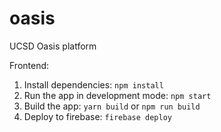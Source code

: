 # oasis
UCSD Oasis platform

Frontend:
1. Install dependencies: `npm install`
2. Run the app in development mode: `npm start`
3. Build the app:  `yarn build` or `npm run build`
4. Deploy to firebase: `firebase deploy`
